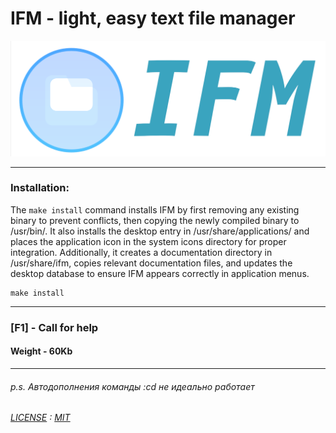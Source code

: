# IFM - light, easy text file manager

<img src="logo-ifm.png" alt="scr" width="750">

____

### Installation:

The `make install` command installs IFM by first removing any existing binary to prevent conflicts, then copying the newly compiled binary to /usr/bin/. It also installs the desktop entry in /usr/share/applications/ and places the application icon in the system icons directory for proper integration. Additionally, it creates a documentation directory in /usr/share/ifm, copies relevant documentation files, and updates the desktop database to ensure IFM appears correctly in application menus.

```
make install
```

____

### [F1] - Call for help
#### Weight - 60Kb
___

###### p.s.  Автодополнения команды :cd не идеально работает
###### [LICENSE](LICENSE) : [MIT](https://en.wikipedia.org/wiki/MIT_License)
